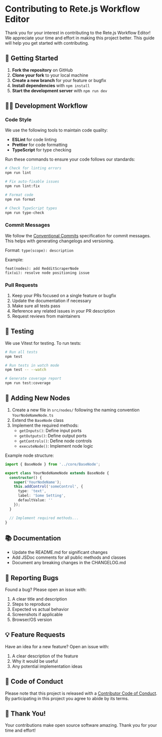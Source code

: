 # Contributing to Rete.js Workflow Editor

Thank you for your interest in contributing to the Rete.js Workflow Editor! We appreciate your time and effort in making this project better. This guide will help you get started with contributing.

## 🚀 Getting Started

1. **Fork the repository** on GitHub
2. **Clone your fork** to your local machine
3. **Create a new branch** for your feature or bugfix
4. **Install dependencies** with `npm install`
5. **Start the development server** with `npm run dev`

## 🧑‍💻 Development Workflow

### Code Style

We use the following tools to maintain code quality:

- **ESLint** for code linting
- **Prettier** for code formatting
- **TypeScript** for type checking

Run these commands to ensure your code follows our standards:

```bash
# Check for linting errors
npm run lint

# Fix auto-fixable issues
npm run lint:fix

# Format code
npm run format

# Check TypeScript types
npm run type-check
```

### Commit Messages

We follow the [Conventional Commits](https://www.conventionalcommits.org/) specification for commit messages. This helps with generating changelogs and versioning.

Format: `type(scope): description`

Example:
```
feat(nodes): add RedditScraperNode
fix(ui): resolve node positioning issue
```

### Pull Requests

1. Keep your PRs focused on a single feature or bugfix
2. Update the documentation if necessary
3. Make sure all tests pass
4. Reference any related issues in your PR description
5. Request reviews from maintainers

## 🧪 Testing

We use Vitest for testing. To run tests:

```bash
# Run all tests
npm test

# Run tests in watch mode
npm test -- --watch

# Generate coverage report
npm run test:coverage
```

## 📝 Adding New Nodes

1. Create a new file in `src/nodes/` following the naming convention `YourNodeNameNode.ts`
2. Extend the `BaseNode` class
3. Implement the required methods:
   - `getInputs()`: Define input ports
   - `getOutputs()`: Define output ports
   - `getControls()`: Define node controls
   - `executeNode()`: Implement node logic

Example node structure:

```typescript
import { BaseNode } from '../core/BaseNode';

export class YourNodeNameNode extends BaseNode {
  constructor() {
    super('YourNodeName');
    this.addControl('someControl', {
      type: 'text',
      label: 'Some Setting',
      defaultValue: ''
    });
  }

  // Implement required methods...
}
```

## 📚 Documentation

- Update the README.md for significant changes
- Add JSDoc comments for all public methods and classes
- Document any breaking changes in the CHANGELOG.md

## 🐛 Reporting Bugs

Found a bug? Please open an issue with:

1. A clear title and description
2. Steps to reproduce
3. Expected vs actual behavior
4. Screenshots if applicable
5. Browser/OS version

## 💡 Feature Requests

Have an idea for a new feature? Open an issue with:

1. A clear description of the feature
2. Why it would be useful
3. Any potential implementation ideas

## 🤝 Code of Conduct

Please note that this project is released with a [Contributor Code of Conduct](CODE_OF_CONDUCT.md). By participating in this project you agree to abide by its terms.

## 🙏 Thank You!

Your contributions make open source software amazing. Thank you for your time and effort!
